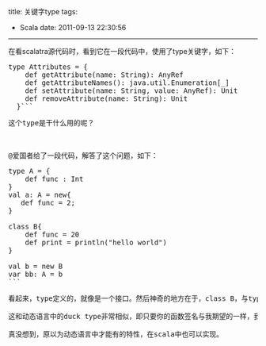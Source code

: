 title: 关键字type
tags:
  - Scala
date: 2011-09-13 22:30:56
---

在看scalatra源代码时，看到它在一段代码中，使用了type关键字，如下：
<pre class="csharpcode">type Attributes = {
    def getAttribute(name: String): AnyRef
    def getAttributeNames(): java.util.Enumeration[_]
    def setAttribute(name: String, <span class="kwrd">value</span>: AnyRef): Unit
    def removeAttribute(name: String): Unit
  }```
<p>这个type是干什么用的呢？

<span id="more-193"></span>
<p>@爱国者给了一段代码，解答了这个问题，如下：
<pre class="csharpcode">type A = {
    def func : Int
}
val a: A = <span class="kwrd">new</span>{
   def func = 2;
}

<span class="kwrd">class</span> B{
    def func = 20
    def print = println(<span class="str">"hello world"</span>)
}

val b = <span class="kwrd">new</span> B
var bb: A = b
```
<p>看起来，type定义的，就像是一个接口。然后神奇的地方在于，class B，与type A看起来并没有任何关系，但是它却能赋给A！仅仅是因为A定义的函数，B也有

这和动态语言中的duck type非常相似，即只要你的函数签名与我期望的一样，我就可以把你当作另一个类型来使用。不同的是，scala还让它拥有了静态编译的优点。

真没想到，原以为动态语言中才能有的特性，在scala中也可以实现。